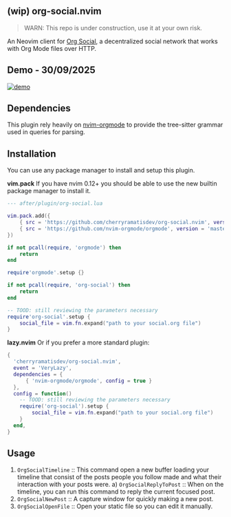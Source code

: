 ## (wip) org-social.nvim

> WARN: This repo is under construction, use it at your own risk.

An Neovim client for [Org Social](https://github.com/tanrax/org-social), a decentralized social network that works with Org Mode files over HTTP.

## Demo - 30/09/2025

[![demo](https://asciinema.org/a/736713.svg)](https://asciinema.org/a/736713)

## Dependencies

This plugin rely heavily on [nvim-orgmode](https://github.com/nvim-orgmode/orgmode) to provide the tree-sitter grammar used in queries for parsing.

## Installation

You can use any package manager to install and setup this plugin.

**vim.pack** If you have nvim 0.12+ you should be able to use the new builtin package manager to install it.

```lua
--- after/plugin/org-social.lua

vim.pack.add({
    { src = 'https://github.com/cherryramatisdev/org-social.nvim', version = 'main' },
    { src = 'https://github.com/nvim-orgmode/orgmode', version = 'master' }
})

if not pcall(require, 'orgmode') then
    return
end

require'orgmode'.setup {}

if not pcall(require, 'org-social') then
    return
end

-- TOOD: still reviewing the parameters necessary
require'org-social'.setup {
    social_file = vim.fn.expand("path to your social.org file")
}
```

**lazy.nvim** Or if you prefer a more standard plugin:

```lua
{
  'cherryramatisdev/org-social.nvim',
  event = 'VeryLazy',
  dependencies = {
      { 'nvim-orgmode/orgmode', config = true }
  },
  config = function()
    -- TOOD: still reviewing the parameters necessary
    require('org-social').setup {
        social_file = vim.fn.expand("path to your social.org file")
    }
  end,
}
```

## Usage

1. `OrgSocialTimeline` :: This command open a new buffer loading your timeline that consist of the posts people you follow made and what their interaction with your posts were.
    a) `OrgSocialReplyToPost` :: When on the timeline, you can run this command to reply the current focused post.
2. `OrgSocialNewPost` :: A capture window for quickly making a new post.
2. `OrgSocialOpenFile` :: Open your static file so you can edit it manually.
